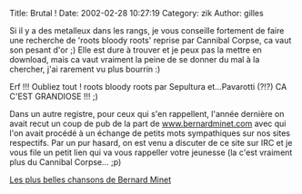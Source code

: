 Title: Brutal !
Date: 2002-02-28 10:27:19
Category: zik
Author: gilles

Si il y a des metalleux dans les rangs, je vous conseille fortement de faire une recherche de 'roots bloody roots' reprise par Cannibal Corpse, ca vaut son pesant d'or  ;)
Elle est dure  à trouver et je peux pas la mettre en download, mais ca vaut vraiment la peine de se donner du mal à la chercher, j'ai rarement vu plus bourrin  :)

Erf !!!
Oubliez tout !  roots bloody roots par Sepultura et...Pavarotti (?!?) CA C'EST GRANDIOSE !!!  ;)

Dans un autre registre, pour ceux qui s'en rappellent, l'année dernière on avait recut un coup de pub de la part de <A HREF="http://www.bernardminet.com" TARGET=_bm>www.bernardminet.com</A> avec qui l'on avait procédé à un échange de petits mots sympathiques sur nos sites respectifs. Par un pur hasard, on est venu a discuter de ce site sur IRC et je vous file un petit lien qui va vous rappeller votre jeunesse (la c'est vraiment plus du Cannibal Corpse... ;p)

<A HREF="http://www.bernardminet.com/musique_chansons.htm" TARGET=_bm2>Les plus belles chansons de Bernard Minet</A>